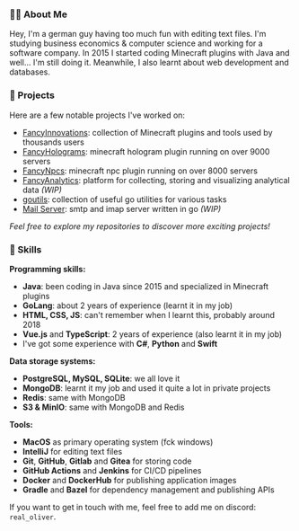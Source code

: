 ### 👨‍💻 About Me
Hey, I'm a german guy having too much fun with editing text files. I'm studying business economics & computer science and working for a software company. 
In 2015 I started coding Minecraft plugins with Java and well... I'm still doing it. Meanwhile, I also learnt about web development and databases.

### 🚀 Projects
Here are a few notable projects I've worked on:
 - [FancyInnovations](https://github.com/FancyInnovations): collection of Minecraft plugins and tools used by thousands users
 - [FancyHolograms](https://github.com/FancyInnovations/FancyPlugins): minecraft hologram plugin running on over 9000 servers
 - [FancyNpcs](https://github.com/FancyInnovations/FancyPlugins): minecraft npc plugin running on over 8000 servers
 - [FancyAnalytics](https://fancyanalytics.net): platform for collecting, storing and visualizing analytical data *(WIP)*
 - [goutils](https://github.com/OliverSchlueter/goutils): collection of useful go utilities for various tasks
 - [Mail Server](https://github.com/OliverSchlueter/mail-server): smtp and imap server written in go *(WIP)*
 
*Feel free to explore my repositories to discover more exciting projects!*

### 🔭 Skills

**Programming skills:**<br>
- **Java**: been coding in Java since 2015 and specialized in Minecraft plugins
- **GoLang**: about 2 years of experience (learnt it in my job)
- **HTML, CSS, JS**: can't remember when I learnt this, probably around 2018
- **Vue.js** and **TypeScript**: 2 years of experience (also learnt it in my job)
- I've got some experience with **C#**, **Python** and **Swift**

**Data storage systems:**<br>
- **PostgreSQL, MySQL, SQLite**: we all love it
- **MongoDB**: learnt it my job and used it quite a lot in private projects
- **Redis**: same with MongoDB
- **S3 & MinIO**: same with MongoDB and Redis

**Tools:**<br>
- **MacOS** as primary operating system (fck windows)
- **IntelliJ** for editing text files
- **Git**, **GitHub**, **Gitlab** and **Gitea** for storing code
- **GitHub Actions** and **Jenkins** for CI/CD pipelines
- **Docker** and **DockerHub** for publishing application images
- **Gradle** and **Bazel** for dependency management and publishing APIs

If you want to get in touch with me, feel free to add me on discord: `real_oliver`.
